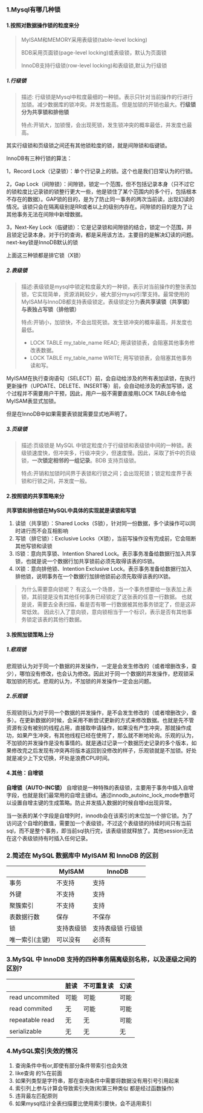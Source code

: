 ### 1.Mysql有哪几种锁

#### 1.按照对数据操作锁的粒度来分

> MyISAM和MEMORY采用表级锁(table-level locking)
>
> BDB采用页面锁(page-level locking)或表级锁，默认为页面锁
>
> InnoDB支持行级锁(row-level locking)和表级锁,默认为行级锁

##### 1.行级锁

> 描述: 行级锁是Mysql中粒度最细的一种锁。表示只针对当前操作的行进行加锁。减少数据库的锁冲突。并发性能高。但是加锁的开销也最大。**行级锁分为共享锁和排他锁**
>
> 特点:开销大，加锁慢，会出现死锁，发生锁冲突的概率最低，并发度也最高。

其实行级锁和页级锁之间还有其他锁粒度的锁，就是间隙锁和临键锁。

InnoDB有三种行锁的算法：

1，Record Lock（记录锁）：单个行记录上的锁。这个也是我们日常认为的行锁。

2，Gap Lock（间隙锁）：间隙锁，锁定一个范围，但不包括记录本身（只不过它的锁粒度比记录锁的锁整行更大一些，他是锁住了某个范围内的多个行，包括根本不存在的数据）。GAP锁的目的，是为了防止同一事务的两次当前读，出现幻读的情况。该锁只会在隔离级别是RR或者以上的级别内存在。间隙锁的目的是为了让其他事务无法在间隙中新增数据。

3，Next-Key Lock（临键锁）：它是记录锁和间隙锁的结合，锁定一个范围，并且锁定记录本身。对于行的查询，都是采用该方法，主要目的是解决幻读的问题。next-key锁是InnoDB默认的锁

上面这三种锁都是排它锁（X锁）

##### 2.表级锁

> 描述:表级锁是mysql中锁定粒度最大的一种锁，表示对当前操作的整张表加锁，它实现简单，资源消耗较少，被大部分mysql引擎支持。最常使用的MyISAM与InnoDB都支持表级锁定。表级锁定分为**表共享读锁（共享锁）与表独占写锁（排他锁）**
>
> 特点:开销小，加锁快，不会出现死锁。发生锁冲突的概率最高，并发度也最低。
>
> -   LOCK TABLE my_table_name READ; 用读锁锁表，会阻塞其他事务修改表数据。
> -   LOCK TABLE my_table_name WRITE; 用写锁锁表，会阻塞其他事务读和写。

MyISAM在执行查询语句（SELECT）前，会自动给涉及的所有表加读锁，在执行更新操作（UPDATE、DELETE、INSERT等）前，会自动给涉及的表加写锁，这个过程并不需要用户干预，因此，用户一般不需要直接用LOCK TABLE命令给MyISAM表显式加锁。

但是在InnoDB中如果需要表锁就需要显式地声明了。

##### 3.页级锁

> 描述:页级锁是 MySQL 中锁定粒度介于行级锁和表级锁中间的一种锁。表级锁速度快，但冲突多，行级冲突少，但速度慢。因此，采取了折中的页级锁，**一次锁定相邻的一组记录**。BDB 支持页级锁。
>
> 特点:开销和加锁时间界于表锁和行锁之间；会出现死锁；锁定粒度界于表锁和行锁之间，并发度一般。

#### 2.按照锁的共享策略来分

**共享锁和排他锁在MySQL中具体的实现就是读锁和写锁**

1.  读锁（共享锁）：Shared Locks（S锁），针对同一份数据，多个读操作可以同时进行而不会互相影响
1.  写锁（排它锁）：Exclusive Locks（X锁），当前写操作没有完成前，它会阻断其他写锁和读锁
1.  IS锁：意向共享锁、Intention Shared Lock。表示事务准备给数据行加入共享锁，也就是说一个数据行加共享锁前必须先取得该表的IS锁。
1.  IX锁：意向排他锁、Intention Exclusive Lock。表示事务准备给数据行加入排他锁，说明事务在一个数据行加排他锁前必须先取得该表的IX锁。

> 为什么需要意向锁呢？ 有这么一个场景，当一个事务想要给一张表加上表锁，其前提是没有其他任何事务已经锁定了这张表的任意一行数据。 也就是说，需要去全表扫描，看是否有哪一行数据被其他事务锁定了，但是这非常低效。 因此引入了意向锁，意向锁相当于一个标识，表示是否有其他事务锁定该表的其他行数据。

#### 3.按照加锁策略上分

##### 1.悲观锁

悲观锁认为对于同一个数据的并发操作，一定是会发生修改的（或者增删改多，查少），哪怕没有修改，也会认为修改。因此对于同一个数据的并发操作，悲观锁采取加锁的形式。悲观的认为，不加锁的并发操作一定会出问题。

##### 2.乐观锁

乐观锁则认为对于同一个数据的并发操作，是不会发生修改的（或者增删改少，查多）。在更新数据的时候，会采用不断尝试更新的方式来修改数据。也就是先不管资源有没有被别的线程占用，直接取申请操作，如果没有产生冲突，那就操作成功，如果产生冲突，有其他线程已经在使用了，那么就不断地轮询。乐观的认为，不加锁的并发操作是没有事情的。就是通过记录一个数据历史记录的多个版本，如果修改完之后发现有冲突再将版本返回到没修改的样子，乐观锁就是不加锁。好处就是减少上下文切换，坏处是浪费CPU时间。

#### 4.其他：自增锁

**自增锁（AUTO-INC锁）** 自增锁是一种特殊的表级锁，主要用于事务中插入自增字段，也就是我们最常用的自增主键id。通过innodb_autoinc_lock_mode参数可以设置自增主键的生成策略。防止并发插入数据的时候自增id出现异常。

当一张表的某个字段是自增列时，innodb会在该索引的末位加一个排它锁。为了访问这个自增的数值，需要加一个表级锁，不过这个表级锁的持续时间只有当前sql，而不是整个事务，即当前sql执行完，该表级锁就释放了。其他session无法在这个表级锁持有时插入任何记录。

### 2.简述在 MySQL 数据库中 MyISAM 和 InnoDB 的区别

|                | MyISAM     | InnoDB            |
| -------------- | ---------- | ----------------- |
| 事务           | 不支持     | 支持              |
| 外键           | 不支持     | 支持              |
| 聚簇索引       | 不支持     | 支持              |
| 表数据行数     | 保存       | 不保存            |
| 锁             | 支持表级锁 | 支持表级锁 行级锁 |
| 唯一索引(主键) | 可以没有   | 必须有            |

### 3.MySQL 中 InnoDB 支持的四种事务隔离级别名称，以及逐级之间的区别?

|                 | 脏读 | 不可重复读 | 幻读 |
| --------------- | ---- | ---------- | ---- |
| read uncommited | 可能 | 可能       | 可能 |
| read commited   | 无   | 可能       | 可能 |
| repeatable read | 无   | 无         | 可能 |
| serializable    | 无   | 无         | 无   |

### 4.MySQL索引失效的情况

1.  查询条件中有or,即使有部分条件带索引也会失效
1.  like查询 的%在前面
1.  如果列类型是字符串，那在查询条件中需要将数据没有用引号引用起来
1.  索引列上参与计算会导致索引失效(和第三种类似 都是经过函数操作)
1.  违背最左匹配原则
1.  如果mysql估计全表扫描要比使用索引要快，会不适用索引